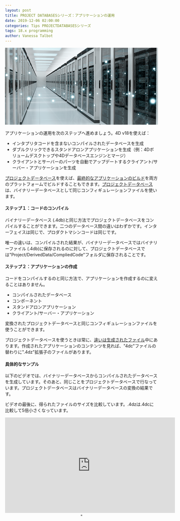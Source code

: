 ```yaml
---
layout: post
title: PROJECT DATABASESシリーズ：アプリケーションの運用
date: 2019-12-06 02:00:00
categories: Tips PROJECTDATABASESシリーズ
tags: 18.x programming
author: Vanessa Talbot
---
```


![project-database-stylesheet](/images/blog/12-06/ProjectDatabase_Deployment.png)

アプリケーションの運用を次のステップへ進めましょう。4D v18を使えば：

* インタプリタコードを含まないコンパイルされたデータベースを生成
* ダブルクリックできるスタンドアロンアプリケーションを生成（例：4Dボリュームデスクトップや4Dデータベースエンジンとマージ）
* クライアントとサーバーのパーツを自動でアップデートするクライアント/サーバー・アプリケーションを生成

<a href="https://blog.4d.com/tag/project-database/">プロジェクトデータベース</a>を使えば、<a href="https://developer.4d.com/docs/en/Project/deploying.html">最終的なアプリケーションのビルド</a>を両方のプラットフォームでビルドすることもできます。<a href="https://blog.4d.com/tag/project-database/">プロジェクトデータベース</a>は、バイナリーデータベースとして同じコンフィギュレーションファイルを使います。

#### ステップ１：コードのコンパイル
バイナリーデータベース (.4db)と同じ方法でプロジェクトデータベースをコンパイルすることができます。二つのデータベース間の違いはわずかです。インターフェイスは同じで、プロダクトマシンコードは同じです。

唯一の違いは、コンパイルされた結果が、バイナリーデータベースではバイナリーファイル (.4db)に保存されるのに対して、プロジェクトデータベースでは"Project/DerivedData/CompliedCode"フォルダに保存されることです。

#### ステップ２：アプリケーションの作成
コードをコンパイルするのと同じ方法で、アプリケーションを作成するのに変えることはありません。

* コンパイルされたデータベース
* コンポーネント
* スタンドアロンアプリケーション
* クライアント/サーバー・アプリケーション

変換されたプロジェクトデータベースと同じコンフィギュレーションファイルを使うことができます。

プロジェクトデータベースを使うときは常に、<a href="https://4d-jp.github.io/2019/11/12/project-database-architecture/">違いは生成されたファイル</a>中にあります。作成されたアプリケーションのコンテンツを見れば、"4dc"ファイルの替わりに".4dz"拡張子のファイルがあります。

#### 具体的なサンプル

以下のビデオでは、バイナリーデータベースからコンパイルされたデータベースを生成しています。そのあと、同じことをプロジェクトデータベースで行なっています。プロジェクトデータベースはバイナリーデータベースの変換の結果です。

ビデオの最後に、得られたファイルのサイズを比較しています。.4dzは.4dcに比較して5倍小さくなっています。

<p style="text-align: center;"><iframe src="https://www.youtube.com/embed/3gaLJvIdExU" width="560" height="314" frameborder="0" allowfullscreen="allowfullscreen"></iframe>" </p>
